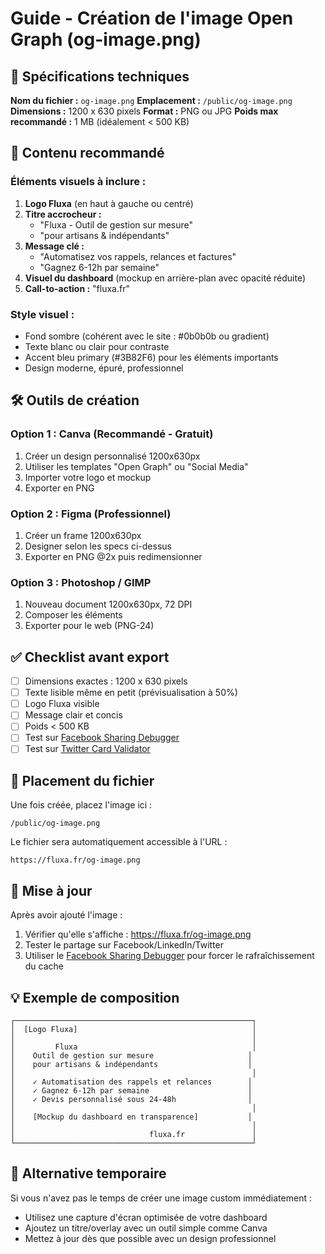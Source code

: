 # Guide - Création de l'image Open Graph (og-image.png)

## 📐 Spécifications techniques

**Nom du fichier :** `og-image.png`
**Emplacement :** `/public/og-image.png`
**Dimensions :** 1200 x 630 pixels
**Format :** PNG ou JPG
**Poids max recommandé :** 1 MB (idéalement < 500 KB)

## 🎨 Contenu recommandé

### Éléments visuels à inclure :
1. **Logo Fluxa** (en haut à gauche ou centré)
2. **Titre accrocheur :**
   - "Fluxa - Outil de gestion sur mesure"
   - "pour artisans & indépendants"
3. **Message clé :**
   - "Automatisez vos rappels, relances et factures"
   - "Gagnez 6-12h par semaine"
4. **Visuel du dashboard** (mockup en arrière-plan avec opacité réduite)
5. **Call-to-action :** "fluxa.fr"

### Style visuel :
- Fond sombre (cohérent avec le site : #0b0b0b ou gradient)
- Texte blanc ou clair pour contraste
- Accent bleu primary (#3B82F6) pour les éléments importants
- Design moderne, épuré, professionnel

## 🛠️ Outils de création

### Option 1 : Canva (Recommandé - Gratuit)
1. Créer un design personnalisé 1200x630px
2. Utiliser les templates "Open Graph" ou "Social Media"
3. Importer votre logo et mockup
4. Exporter en PNG

### Option 2 : Figma (Professionnel)
1. Créer un frame 1200x630px
2. Designer selon les specs ci-dessus
3. Exporter en PNG @2x puis redimensionner

### Option 3 : Photoshop / GIMP
1. Nouveau document 1200x630px, 72 DPI
2. Composer les éléments
3. Exporter pour le web (PNG-24)

## ✅ Checklist avant export

- [ ] Dimensions exactes : 1200 x 630 pixels
- [ ] Texte lisible même en petit (prévisualisation à 50%)
- [ ] Logo Fluxa visible
- [ ] Message clair et concis
- [ ] Poids < 500 KB
- [ ] Test sur [Facebook Sharing Debugger](https://developers.facebook.com/tools/debug/)
- [ ] Test sur [Twitter Card Validator](https://cards-dev.twitter.com/validator)

## 📍 Placement du fichier

Une fois créée, placez l'image ici :
```
/public/og-image.png
```

Le fichier sera automatiquement accessible à l'URL :
```
https://fluxa.fr/og-image.png
```

## 🔄 Mise à jour

Après avoir ajouté l'image :
1. Vérifier qu'elle s'affiche : https://fluxa.fr/og-image.png
2. Tester le partage sur Facebook/LinkedIn/Twitter
3. Utiliser le [Facebook Sharing Debugger](https://developers.facebook.com/tools/debug/) pour forcer le rafraîchissement du cache

## 💡 Exemple de composition

```
┌─────────────────────────────────────────────────────┐
│  [Logo Fluxa]                                       │
│                                                     │
│         Fluxa                                       │
│    Outil de gestion sur mesure                     │
│    pour artisans & indépendants                    │
│                                                     │
│    ✓ Automatisation des rappels et relances        │
│    ✓ Gagnez 6-12h par semaine                      │
│    ✓ Devis personnalisé sous 24-48h                │
│                                                     │
│    [Mockup du dashboard en transparence]           │
│                                                     │
│                              fluxa.fr               │
└─────────────────────────────────────────────────────┘
```

## 🚀 Alternative temporaire

Si vous n'avez pas le temps de créer une image custom immédiatement :
- Utilisez une capture d'écran optimisée de votre dashboard
- Ajoutez un titre/overlay avec un outil simple comme Canva
- Mettez à jour dès que possible avec un design professionnel
